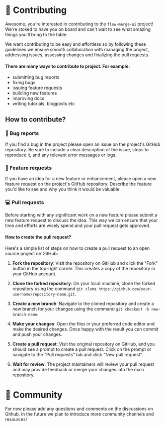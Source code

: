 # 🤝 Contributing

Awesome, you're interested in contributing to the `flow-merge-ui` project! We're stoked to have you on board and can't wait to see what amazing things you'll bring to the table.

We want contributing to be easy and effortless so by following these guidelines we ensure smooth collaboration with managing the project, addressing issues, assessing changes and finalizing the pull requests.

#### There are many ways to contribute to project. For example:

- submitting bug reports
- fixing bugs
- issuing feature requests
- building new features
- improving docs
- writing tutorials, blogposts etc

## How to contribute?

### 🐞 Bug reports

If you find a bug in the project please open an issue on the project's GitHub repository. Be sure to include a clear description of the issue, steps to reproduce it, and any relevant error messages or logs.

### 📝 Feature requests

If you have an idea for a new feature or enhancement, please open a new feature request on the project's GitHub repository. Describe the feature you'd like to see and why you think it would be valuable.

### 💻 Pull requests

Before starting with any significant work on a new feature please submit a new feature request to discuss the idea. This way we can ensure that your time and efforts are wisely spend and your pull request gets approved.

#### How to create the pull request?

Here's a simple list of steps on how to create a pull request to an open source project on GitHub:

1. **Fork the repository**: Visit the repository on GitHub and click the "Fork" button in the top-right corner. This creates a copy of the repository in your GitHub account.

2. **Clone the forked repository**: On your local machine, clone the forked repository using the command `git clone https://github.com/your-username/repository-name.git`.

3. **Create a new branch**: Navigate to the cloned repository and create a new branch for your changes using the command `git checkout -b new-branch-name`.

4. **Make your changes**: Open the files in your preferred code editor and make the desired changes. Once happy with the result you can commit and push your changes.

5. **Create a pull request**: Visit the original repository on GitHub, and you should see a prompt to create a pull request. Click on the prompt or navigate to the "Pull requests" tab and click "New pull request".

6. **Wait for review**: The project maintainers will review your pull request and may provide feedback or merge your changes into the main repository.

# 🫶 Community

For now please add any questions and comments on the discussions on Github. In the future we plan to introduce more community channels and resources!
